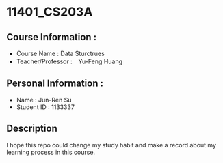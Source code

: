# 11401_CS203A

## Course Information : 
- Course Name : Data Sturctrues
- Teacher/Professor :　Yu-Feng Huang

## Personal Information :
- Name : Jun-Ren Su
- Student ID : 1133337

## Description
I hope this repo could change my study habit and make a record about my learning process in this course.
